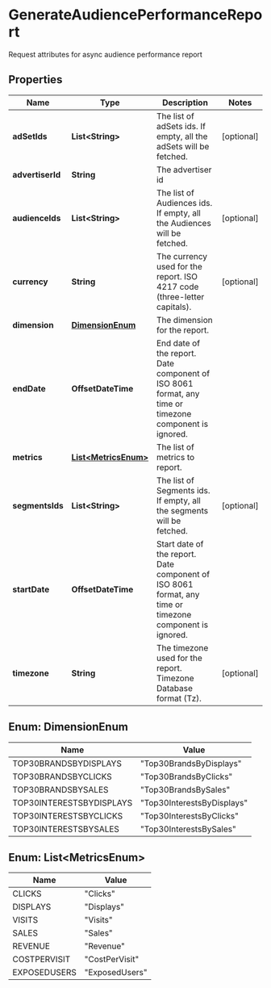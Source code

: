 

# GenerateAudiencePerformanceReport

Request attributes for async audience performance report

## Properties

| Name | Type | Description | Notes |
|------------ | ------------- | ------------- | -------------|
|**adSetIds** | **List&lt;String&gt;** | The list of adSets ids. If empty, all the adSets will be fetched. |  [optional] |
|**advertiserId** | **String** | The advertiser id |  |
|**audienceIds** | **List&lt;String&gt;** | The list of Audiences ids. If empty, all the Audiences will be fetched. |  [optional] |
|**currency** | **String** | The currency used for the report. ISO 4217 code (three-letter capitals). |  [optional] |
|**dimension** | [**DimensionEnum**](#DimensionEnum) | The dimension for the report. |  |
|**endDate** | **OffsetDateTime** | End date of the report. Date component of ISO 8061 format, any time or timezone component is ignored. |  |
|**metrics** | [**List&lt;MetricsEnum&gt;**](#List&lt;MetricsEnum&gt;) | The list of metrics to report. |  |
|**segmentsIds** | **List&lt;String&gt;** | The list of Segments ids. If empty, all the segments will be fetched. |  [optional] |
|**startDate** | **OffsetDateTime** | Start date of the report. Date component of ISO 8061 format, any time or timezone component is ignored. |  |
|**timezone** | **String** | The timezone used for the report. Timezone Database format (Tz). |  [optional] |



## Enum: DimensionEnum

| Name | Value |
|---- | -----|
| TOP30BRANDSBYDISPLAYS | &quot;Top30BrandsByDisplays&quot; |
| TOP30BRANDSBYCLICKS | &quot;Top30BrandsByClicks&quot; |
| TOP30BRANDSBYSALES | &quot;Top30BrandsBySales&quot; |
| TOP30INTERESTSBYDISPLAYS | &quot;Top30InterestsByDisplays&quot; |
| TOP30INTERESTSBYCLICKS | &quot;Top30InterestsByClicks&quot; |
| TOP30INTERESTSBYSALES | &quot;Top30InterestsBySales&quot; |



## Enum: List&lt;MetricsEnum&gt;

| Name | Value |
|---- | -----|
| CLICKS | &quot;Clicks&quot; |
| DISPLAYS | &quot;Displays&quot; |
| VISITS | &quot;Visits&quot; |
| SALES | &quot;Sales&quot; |
| REVENUE | &quot;Revenue&quot; |
| COSTPERVISIT | &quot;CostPerVisit&quot; |
| EXPOSEDUSERS | &quot;ExposedUsers&quot; |



